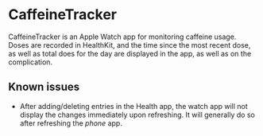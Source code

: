 
# CaffeineTracker

CaffeineTracker is an Apple Watch app for monitoring caffeine usage. Doses are recorded in HealthKit, and the time since the most recent dose, as well as total does for the day are displayed in the app, as well as on the complication.
 

## Known issues

- After adding/deleting entries in the Health app, the watch app will not display the changes immediately upon refreshing. It will generally do so after refreshing the _phone_ app. 


